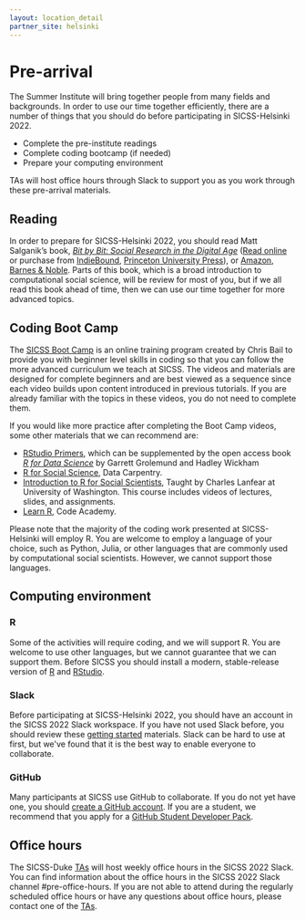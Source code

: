 ```yaml
---
layout: location_detail
partner_site: helsinki
---
```


# Pre-arrival

The Summer Institute will bring together people from many fields and backgrounds. In order to use our time together efficiently, there are a number of things that you should do before participating in SICSS-Helsinki 2022.

- Complete the pre-institute readings
- Complete coding bootcamp (if needed)
- Prepare your computing environment

TAs will host office hours through Slack to support you as you work through these pre-arrival materials.

## Reading

In order to prepare for SICSS-Helsinki 2022, you should read Matt Salganik’s book, *[Bit by Bit: Social Research in the Digital Age](http://www.bitbybitbook.com)* ([Read online](https://www.bitbybitbook.com/en/1st-ed/preface/) or purchase from [IndieBound](https://www.indiebound.org/book/9780691158648), [Princeton University Press](https://press.princeton.edu/books/paperback/9780691196107/bit-by-bit)), or [Amazon](https://www.amazon.com/Bit-Social-Research-Digital-Age/dp/0691158649), [Barnes & Noble](https://www.barnesandnoble.com/w/bit-by-bit-matthew-salganik/1125483924). Parts of this book, which is a broad introduction to computational social science, will be review for most of you, but if we all read this book ahead of time, then we can use our time together for more advanced topics.

## Coding Boot Camp

The [SICSS Boot Camp](https://sicss.io/boot_camp) is an online training program created by Chris Bail to provide you with beginner level skills in coding so that you can follow the more advanced curriculum we teach at SICSS. The videos and materials are designed for complete beginners and are best viewed as a sequence since each video builds upon content introduced in previous tutorials. If you are already familiar with the topics in these videos, you do not need to complete them.

If you would like more practice after completing the Boot Camp videos, some other materials that we can recommend are:
- [RStudio Primers](https://rstudio.cloud/learn/primers), which can be supplemented by the open access book _[R for Data Science](https://r4ds.had.co.nz/)_ by Garrett Grolemund and Hadley Wickham
- [R for Social Science](https://datacarpentry.org/r-socialsci/), Data Carpentry.  
- [Introduction to R for Social Scientists](https://clanfear.github.io/CSSS508/), Taught by Charles Lanfear at University of Washington. This course includes videos of lectures, slides, and assignments.
- [Learn R](https://www.codecademy.com/learn/learn-r), Code Academy.

Please note that the majority of the coding work presented at SICSS-Helsinki will employ R. You are welcome to employ a language of your choice, such as Python, Julia, or other languages that are commonly used by computational social scientists.  However, we cannot support those languages.


## Computing environment

### R

Some of the activities will require coding, and we will support R. You are welcome to use other languages, but we cannot guarantee that we can support them. Before SICSS you should install a modern, stable-release version of [R](https://www.r-project.org/) and [RStudio](https://rstudio.com/products/rstudio/download/).


### Slack

Before participating at SICSS-Helsinki 2022, you should have an account in the SICSS 2022 Slack workspace.  If you have not used Slack before, you should review these [getting started](https://slack.com/help/categories/360000049043-Getting-started) materials.  Slack can be hard to use at first, but we've found that it is the best way to enable everyone to collaborate.

### GitHub

Many participants at SICSS use GitHub to collaborate. If you do not yet have one, you should [create a GitHub account](https://github.com/join). If you are a student, we recommend that you apply for a [GitHub Student Developer Pack](https://education.github.com/pack).

## Office hours

The SICSS-Duke [TAs](https://sicss.io/2022/duke/people#teaching_assistants) will host weekly office hours in the SICSS 2022 Slack. You can find information about the office hours in the SICSS 2022 Slack channel #pre-office-hours. If you are not able to attend during the regularly scheduled office hours or have any questions about office hours, please contact one of the [TAs](https://sicss.io/2022/duke/people#teaching_assistants).
